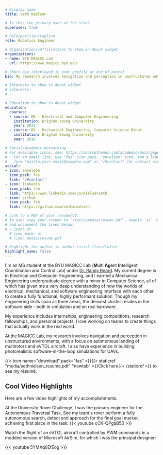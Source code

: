 ```yaml
---
# Display name
title: Seth Nielsen

# Is this the primary user of the site?
superuser: true

# Role/position/tagline
role: Robotics Engineer

# Organizations/Affiliations to show in About widget
organizations:
- name: BYU MAGICC Lab
  url: https://www.magicc.byu.edu

# Short bio (displayed in user profile at end of posts)
bio: My research involves navigation and perception in unstructured environments, with a focus on autonomous landing of multirotors and eVTOL aircraft. I also have experience in building photorealistic software-in-the-loop simulations for UAVs.

# Interests to show in About widget
# interests:
# -

# Education to show in About widget
education:
  courses:
  - course: MS - Electrical and Computer Engineering
    institution: Brigham Young University
    year: 2021
  - course: BS - Mechanical Engineering, Computer Science Minor
    institution: Brigham Young University
    year: 2018

# Social/Academic Networking
# For available icons, see: https://sourcethemes.com/academic/docs/page-builder/#icons
#   For an email link, use "fas" icon pack, "envelope" icon, and a link in the
#   form "mailto:your-email@example.com" or "/#contact" for contact widget.
social:
- icon: envelope
  icon_pack: fas
  link: '/#contact'
- icon: linkedin
  icon_pack: fab
  link: https://www.linkedin.com/in/nielsenseth
- icon: github
  icon_pack: fab
  link: https://github.com/sethmnielsen

# Link to a PDF of your resume/CV.
# To use: copy your resume to `static/media/resume.pdf`, enable `ai` icons in `params.toml`,
# and uncomment the lines below.
# - icon: cv
  # icon_pack: ai
  # link: media/resume.pdf

# Highlight the author in author lists? (true/false)
highlight_name: false
---
```


I'm an MS student at the BYU MAGICC Lab (**M**ulti **Ag**ent **I**ntelligent Coordination and Control Lab) under [Dr. Randy Beard](https://scholar.google.com/citations?user=cLSfhaoAAAAJ&hl=en). My current degree is in Electrical and Computer Engineering, and I earned a Mechanical Engineering undergraduate degree with a minor in Computer Science, all of which has given me a very deep understanding of how the worlds of electrical, mechanical, and software engineering interface with each other to create a fully functional, highly performant solution. Though my engineering skills span all three areas, the densest cluster resides in the software side - both in simulation and on real hardware. 

My experience includes internships, engineering competitions, research fellowships, and personal projects. I love working on teams to create things that actually work in the real world.

At the MAGICC Lab, my research involves navigation and perception in unstructured environments, with a focus on autonomous landing of multirotors and eVTOL aircraft. I also have experience in building photorealistic software-in-the-loop simulations for UAVs.

{{< icon name="download" pack="fas" >}}{{< staticref "media/sethnielsen_resume.pdf" "newtab" >}}Click here{{< /staticref >}} to see my résumé.

<h2>Cool Video Highlights</h2>

Here are a few video highlights of my accomplishments. 

At the University Rover Challenge, I was the primary engineer for the Autonomous Traversal Task. See my team's rover perform a fully autonomous search, detect and approach for the final goal marker, achieving first place in the task:
{{< youtube cOX-QPgbB50 >}}

Watch the flight of an eVTOL aircraft controlled by PWM commands in a modded version of Microsoft AirSim, for which I was the principal designer:

{{< youtube 5YMXq0EfEog >}}
